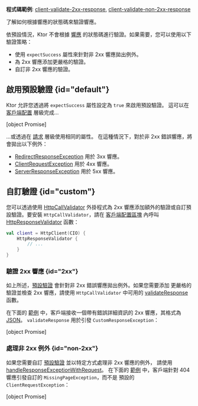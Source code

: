 [//]: # (title: 響應驗證)

<show-structure for="chapter" depth="2"/>

<tldr>
<p><b>程式碼範例</b>:
<a href="https://github.com/ktorio/ktor-documentation/tree/%ktor_version%/codeSnippets/snippets/client-validate-2xx-response">client-validate-2xx-response</a>,
<a href="https://github.com/ktorio/ktor-documentation/tree/%ktor_version%/codeSnippets/snippets/client-validate-non-2xx-response">client-validate-non-2xx-response</a>
</p>
</tldr>

<link-summary>
了解如何根據響應的狀態碼來驗證響應。
</link-summary>

依預設情況，Ktor 不會根據 [響應](client-responses.md) 的狀態碼進行驗證。如果需要，您可以使用以下驗證策略：

-   使用 `expectSuccess` 屬性來針對非 2xx 響應拋出例外。
-   為 2xx 響應添加更嚴格的驗證。
-   自訂非 2xx 響應的驗證。

## 啟用預設驗證 {id="default"}

Ktor 允許您透過將 `expectSuccess` 屬性設定為 `true` 來啟用預設驗證。
這可以在 [客戶端配置](client-create-and-configure.md#configure-client) 層級完成...

[object Promise]

...或透過在 [請求](client-requests.md#parameters) 層級使用相同的屬性。
在這種情況下，對於非 2xx 錯誤響應，將會拋出以下例外：

*   [RedirectResponseException](https://api.ktor.io/ktor-client/ktor-client-core/io.ktor.client.plugins/-redirect-response-exception/index.html)
    用於 3xx 響應。
*   [ClientRequestException](https://api.ktor.io/ktor-client/ktor-client-core/io.ktor.client.plugins/-client-request-exception/index.html)
    用於 4xx 響應。
*   [ServerResponseException](https://api.ktor.io/ktor-client/ktor-client-core/io.ktor.client.plugins/-server-response-exception/index.html)
    用於 5xx 響應。

## 自訂驗證 {id="custom"}

您可以透過使用 [HttpCallValidator](https://api.ktor.io/ktor-client/ktor-client-core/io.ktor.client.plugins/-http-call-validator)
外掛程式為 2xx 響應添加額外的驗證或自訂預設驗證。要安裝 `HttpCallValidator`，請在
[客戶端配置區塊](client-create-and-configure.md#configure-client) 內呼叫 [HttpResponseValidator](https://api.ktor.io/ktor-client/ktor-client-core/io.ktor.client.plugins/-http-response-validator.html)
函數：

```kotlin
val client = HttpClient(CIO) {
    HttpResponseValidator {
        // ...
    }
}
```

### 驗證 2xx 響應 {id="2xx"}

如上所述，[預設驗證](#default) 會針對非 2xx 錯誤響應拋出例外。如果您需要添加
更嚴格的驗證並檢查 2xx 響應，請使用 `HttpCallValidator` 中可用的
[validateResponse](https://api.ktor.io/ktor-client/ktor-client-core/io.ktor.client.plugins/-http-call-validator-config/validate-response.html)
函數。

在下面的 [範例](https://github.com/ktorio/ktor-documentation/tree/%ktor_version%/codeSnippets/snippets/client-validate-2xx-response)
中，客戶端接收一個帶有錯誤詳細資訊的 2xx 響應，其格式為 [JSON](client-serialization.md)。
`validateResponse` 用於引發 `CustomResponseException`：

[object Promise]

### 處理非 2xx 例外 {id="non-2xx"}

如果您需要自訂 [預設驗證](#default) 並以特定方式處理非 2xx 響應的例外，
請使用 [handleResponseExceptionWithRequest](https://api.ktor.io/ktor-client/ktor-client-core/io.ktor.client.plugins/-http-call-validator-config/handle-response-exception-with-request.html)。
在下面的 [範例](https://github.com/ktorio/ktor-documentation/tree/%ktor_version%/codeSnippets/snippets/client-validate-non-2xx-response)
中，客戶端針對 404 響應引發自訂的 `MissingPageException`，而不是
預設的 `ClientRequestException`：

[object Promise]